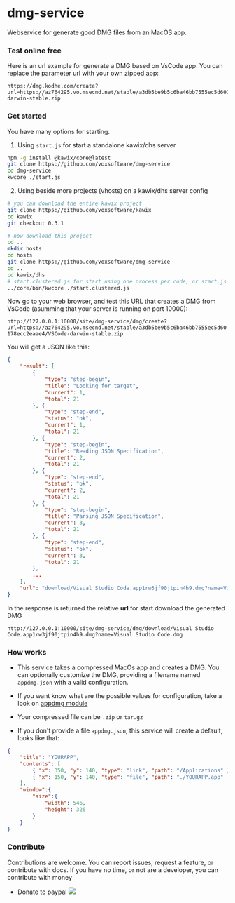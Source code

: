 # dmg-service

Webservice for generate good DMG files from an MacOS app. 

### Test online free 

Here is an url example for generate a DMG based on VsCode app. You can replace the parameter url with your own zipped app: 

```
https://dmg.kodhe.com/create?url=https://az764295.vo.msecnd.net/stable/a3db5be9b5c6ba46bb7555ec5d60178ecc2eaae4/VSCode-darwin-stable.zip
```


### Get started

You have many options for starting. 


1. Using  ```start.js```  for start a standalone kawix/dhs server

```bash 
npm -g install @kawix/core@latest
git clone https://github.com/voxsoftware/dmg-service 
cd dmg-service
kwcore ./start.js
```

2. Using beside more projects (vhosts) on a kawix/dhs server config

```bash 
# you can download the entire kawix project
git clone https://github.com/voxsoftware/kawix
cd kawix
git checkout 0.3.1

# now download this project
cd ..
mkdir hosts 
cd hosts 
git clone https://github.com/voxsoftware/dmg-service 
cd ..
cd kawix/dhs 
# start.clustered.js for start using one process per code, or start.js for a single process
../core/bin/kwcore ./start.clustered.js
```

Now go to your web browser, and test this URL that creates a DMG from VsCode (asumming that your server is running on port 10000): 

```http://127.0.0.1:10000/site/dmg-service/dmg/create?url=https://az764295.vo.msecnd.net/stable/a3db5be9b5c6ba46bb7555ec5d60178ecc2eaae4/VSCode-darwin-stable.zip```

You will get a JSON like this:

```json
{
    "result": [
        {
            "type": "step-begin",
            "title": "Looking for target",
            "current": 1,
            "total": 21
        }, {
            "type": "step-end",
            "status": "ok",
            "current": 1,
            "total": 21
        }, {
            "type": "step-begin",
            "title": "Reading JSON Specification",
            "current": 2,
            "total": 21
        }, {
            "type": "step-end",
            "status": "ok",
            "current": 2,
            "total": 21
        }, {
            "type": "step-begin",
            "title": "Parsing JSON Specification",
            "current": 3,
            "total": 21
        }, {
            "type": "step-end",
            "status": "ok",
            "current": 3,
            "total": 21
        },         
        ...
    ],
    "url": "download/Visual Studio Code.app1rw3jf90jtpin4h9.dmg?name=Visual Studio Code.dmg"
}
```

In the response is returned the relative **url** for start download the generated DMG

```http://127.0.0.1:10000/site/dmg-service/dmg/download/Visual Studio Code.app1rw3jf90jtpin4h9.dmg?name=Visual Studio Code.dmg```


### How works 

* This service takes a compressed MacOs app and creates a DMG. You can optionally customize the DMG, providing a filename named ```appdmg.json``` with a valid configuration. 

* If you want know what are the possible values for configuration, take a look on [appdmg module](https://github.com/LinusU/node-appdmg)

* Your compressed file can be ```.zip``` or ```tar.gz``` 

* If you don't provide a file ```appdmg.json```, this service will create a default, looks like that:

```json
{
    "title": "YOURAPP",
    "contents": [
        { "x": 350, "y": 140, "type": "link", "path": "/Applications" },
        { "x": 150, "y": 140, "type": "file", "path": "./YOURAPP.app"  }
    ],
    "window":{
        "size":{
            "width": 546,
            "height": 326
        }
    }
}
```


### Contribute 

Contributions are welcome. You can report issues, request a feature, or contribute with docs. If you have no time, or not are a developer, you can contribute with money

* Donate to paypal [![](https://www.paypalobjects.com/en_US/i/btn/btn_donateCC_LG.gif)](https://www.paypal.com/cgi-bin/webscr?cmd=_s-xclick&hosted_button_id=XTUTKMVWCVQCJ&source=url)
